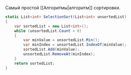 
Самый простой [[Алгоритмы|алгоритм]] сортировки.

```cs
static List<int> SelectionSort(List<int> unsortedList)
{
    var sortedList = new List<int>();
    while (unsortedList.Count > 0)
    {
        var minValue = unsortedList.Min();
        var minIndex = unsortedList.IndexOf(minValue);
        sortedList.Add(minValue);
        unsortedList.RemoveAt(minIndex);
    }
    return sortedList;
}
```